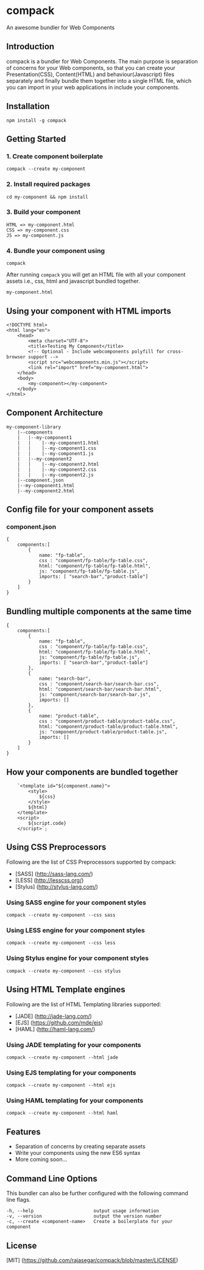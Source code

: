 # compack
An awesome bundler for Web Components

## Introduction
compack is a bundler for Web Components. The main purpose is separation of concerns for your Web components, so
that you can create your Presentation(CSS), Content(HTML) and behaviour(Javascript) files separately and finally
bundle them together into a single HTML file, which you can import in your web applications in include your
components.


## Installation
```
npm install -g compack
```

## Getting Started
### 1. Create component boilerplate
```
compack --create my-component
```

### 2. Install required packages
```
cd my-component && npm install
```

### 3. Build your component
```
HTML => my-component.html
CSS => my-component.css
JS => my-component.js
```

### 4. Bundle your component using
```
compack
```

After running `compack` you will get an HTML file with all your component assets i.e., css, html and javascript bundled together.
```
my-component.html
```

## Using your component with HTML imports
```
<!DOCTYPE html>
<html lang="en">
    <head>
        <meta charset="UTF-8">
        <title>Testing My Component</title>
        <!-- Optional - Include webcomponents polyfill for cross-browser support -->
        <script src="webcomponents.min.js"></script>
        <link rel="import" href="my-component.html">
    </head>
    <body>
        <my-component></my-component>
    </body>
</html>
```
 

## Component Architecture
```
my-component-library
    |--components
    |   |--my-component1
    |   |    |--my-component1.html
    |   |    |--my-component1.css
    |   |    |--my-component1.js
    |   |--my-component2
    |   |    |--my-component2.html
    |   |    |--my-component2.css
    |   |    |--my-component2.js
    |--component.json
    |--my-component1.html
    |--my-component2.html
```

    

## Config file for your component assets
### component.json
```
{
    components:[
        {
            name: "fp-table",
            css : "component/fp-table/fp-table.css",
            html: "component/fp-table/fp-table.html",
            js: "component/fp-table/fp-table.js",
            imports: [ "search-bar","product-table"]
        }
    ]
}
```

## Bundling multiple components at the same time
```
{
    components:[
        {
            name: "fp-table",
            css : "component/fp-table/fp-table.css",
            html: "component/fp-table/fp-table.html",
            js: "component/fp-table/fp-table.js",
            imports: [ "search-bar","product-table"]
        },
        {
            name: "search-bar",
            css : "component/search-bar/search-bar.css",
            html: "component/search-bar/search-bar.html",
            js: "component/search-bar/search-bar.js",
            imports: []
        },
        {
            name: "product-table",
            css : "component/product-table/product-table.css",
            html: "component/product-table/product-table.html",
            js: "component/product-table/product-table.js",
            imports: []
        }
    ]
}
```

## How your components are bundled together
```
    `<template id="${component.name}">
        <style>
            ${css}
        </style>
        ${html}
    </template>
    <script>
        ${script.code}
    </script>`;
```

## Using CSS Preprocessors
Following are the list of CSS Preprocessors supported by compack:
* [SASS] (http://sass-lang.com/)
* [LESS] (http://lesscss.org/)
* [Stylus] (http://stylus-lang.com/)

### Using SASS engine for your component styles
```
compack --create my-component --css sass
```


### Using LESS engine for your component styles
```
compack --create my-component --css less
```


### Using Stylus engine for your component styles
```
compack --create my-component --css stylus
```

## Using HTML Template engines
Following are the list of HTML Templating libraries supported:
* [JADE] (http://jade-lang.com/)
* [EJS] (https://github.com/mde/ejs)
* [HAML] (http://haml-lang.com/)

### Using JADE templating for your components
```
compack --create my-component --html jade
```

### Using EJS templating for your components
```
compack --create my-component --html ejs
```

### Using HAML templating for your components
```
compack --create my-component --html haml
```


## Features
* Separation of concerns by creating separate assets
* Write your components using the new ES6 syntax
* More coming soon...

## Command Line Options
This bundler can also be further configured with the following command line flags.
```
-h, --help                      output usage information
-v, --version                   output the version number
-c, --create <component-name>   Create a boilerplate for your component
```

## License
[MIT] (https://github.com/rajasegar/compack/blob/master/LICENSE)


